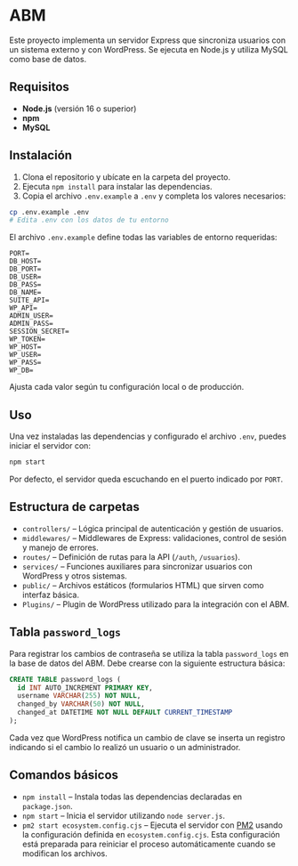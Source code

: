 # ABM

Este proyecto implementa un servidor Express que sincroniza usuarios con un sistema externo y con WordPress. Se ejecuta en Node.js y utiliza MySQL como base de datos.

## Requisitos

- **Node.js** (versión 16 o superior)  
- **npm**  
- **MySQL**

## Instalación

1. Clona el repositorio y ubícate en la carpeta del proyecto.  
2. Ejecuta `npm install` para instalar las dependencias.  
3. Copia el archivo `.env.example` a `.env` y completa los valores necesarios:

```bash
cp .env.example .env
# Edita .env con los datos de tu entorno
```

El archivo `.env.example` define todas las variables de entorno requeridas:

```
PORT=
DB_HOST=
DB_PORT=
DB_USER=
DB_PASS=
DB_NAME=
SUITE_API=
WP_API=
ADMIN_USER=
ADMIN_PASS=
SESSION_SECRET=
WP_TOKEN=
WP_HOST=
WP_USER=
WP_PASS=
WP_DB=
```

Ajusta cada valor según tu configuración local o de producción.

## Uso

Una vez instaladas las dependencias y configurado el archivo `.env`, puedes iniciar el servidor con:

```bash
npm start
```

Por defecto, el servidor queda escuchando en el puerto indicado por `PORT`.

## Estructura de carpetas

- `controllers/` – Lógica principal de autenticación y gestión de usuarios.  
- `middlewares/` – Middlewares de Express: validaciones, control de sesión y manejo de errores.  
- `routes/` – Definición de rutas para la API (`/auth`, `/usuarios`).  
- `services/` – Funciones auxiliares para sincronizar usuarios con WordPress y otros sistemas.  
- `public/` – Archivos estáticos (formularios HTML) que sirven como interfaz básica.
- `Plugins/` – Plugin de WordPress utilizado para la integración con el ABM.

## Tabla `password_logs`

Para registrar los cambios de contraseña se utiliza la tabla `password_logs` en la base de datos del ABM. Debe crearse con la siguiente estructura básica:

```sql
CREATE TABLE password_logs (
  id INT AUTO_INCREMENT PRIMARY KEY,
  username VARCHAR(255) NOT NULL,
  changed_by VARCHAR(50) NOT NULL,
  changed_at DATETIME NOT NULL DEFAULT CURRENT_TIMESTAMP
);
```

Cada vez que WordPress notifica un cambio de clave se inserta un registro indicando si el cambio lo realizó un usuario o un administrador.

## Comandos básicos

- `npm install` – Instala todas las dependencias declaradas en `package.json`.  
- `npm start` – Inicia el servidor utilizando `node server.js`.  
- `pm2 start ecosystem.config.cjs` – Ejecuta el servidor con [PM2](https://pm2.keymetrics.io/) usando la configuración definida en `ecosystem.config.cjs`. Esta configuración está preparada para reiniciar el proceso automáticamente cuando se modifican los archivos.